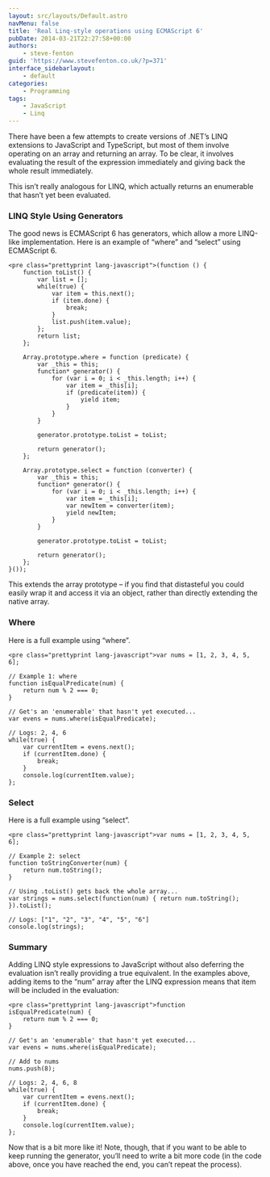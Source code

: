 ```yaml
---
layout: src/layouts/Default.astro
navMenu: false
title: 'Real Linq-style operations using ECMAScript 6'
pubDate: 2014-03-21T22:27:58+00:00
authors:
    - steve-fenton
guid: 'https://www.stevefenton.co.uk/?p=371'
interface_sidebarlayout:
    - default
categories:
    - Programming
tags:
    - JavaScript
    - Linq
---
```


There have been a few attempts to create versions of .NET’s LINQ extensions to JavaScript and TypeScript, but most of them involve operating on an array and returning an array. To be clear, it involves evaluating the result of the expression immediately and giving back the whole result immediately.

This isn’t really analogous for LINQ, which actually returns an enumerable that hasn’t yet been evaluated.

### LINQ Style Using Generators

The good news is ECMAScript 6 has generators, which allow a more LINQ-like implementation. Here is an example of “where” and “select” using ECMAScript 6.

```
<pre class="prettyprint lang-javascript">(function () {
    function toList() {
        var list = [];
        while(true) {
            var item = this.next();
            if (item.done) {
                break;
            }
            list.push(item.value);
        };
        return list;
    };

    Array.prototype.where = function (predicate) {
        var _this = this;
        function* generator() {
            for (var i = 0; i < _this.length; i++) {
                var item = _this[i];
                if (predicate(item)) {
                    yield item;
                }
            }
        }
       
        generator.prototype.toList = toList;
       
        return generator();
    };

    Array.prototype.select = function (converter) {
        var _this = this;
        function* generator() {
            for (var i = 0; i < _this.length; i++) {
                var item = _this[i];
                var newItem = converter(item);
                yield newItem;
            }
        }
       
        generator.prototype.toList = toList;
       
        return generator();
    };
}());
```
This extends the array prototype – if you find that distasteful you could easily wrap it and access it via an object, rather than directly extending the native array.

### Where

Here is a full example using “where”.

```
<pre class="prettyprint lang-javascript">var nums = [1, 2, 3, 4, 5, 6];

// Example 1: where
function isEqualPredicate(num) {
    return num % 2 === 0;
}

// Get's an 'enumerable' that hasn't yet executed...
var evens = nums.where(isEqualPredicate);

// Logs: 2, 4, 6
while(true) {
    var currentItem = evens.next();
    if (currentItem.done) {
        break;
    }
    console.log(currentItem.value);
};
```
### Select

Here is a full example using “select”.

```
<pre class="prettyprint lang-javascript">var nums = [1, 2, 3, 4, 5, 6];

// Example 2: select
function toStringConverter(num) {
    return num.toString();
}

// Using .toList() gets back the whole array...
var strings = nums.select(function(num) { return num.toString(); }).toList();

// Logs: ["1", "2", "3", "4", "5", "6"]
console.log(strings);
```
### Summary

Adding LINQ style expressions to JavaScript without also deferring the evaluation isn’t really providing a true equivalent. In the examples above, adding items to the “num” array after the LINQ expression means that item will be included in the evaluation:

```
<pre class="prettyprint lang-javascript">function isEqualPredicate(num) {
    return num % 2 === 0;
}

// Get's an 'enumerable' that hasn't yet executed...
var evens = nums.where(isEqualPredicate);

// Add to nums
nums.push(8);

// Logs: 2, 4, 6, 8
while(true) {
    var currentItem = evens.next();
    if (currentItem.done) {
        break;
    }
    console.log(currentItem.value);
};
```
Now that is a bit more like it! Note, though, that if you want to be able to keep running the generator, you’ll need to write a bit more code (in the code above, once you have reached the end, you can’t repeat the process).